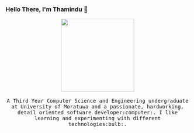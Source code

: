 ### Hello There, I'm Thamindu 👋

<!--
**ThaminduR/ThaminduR** is a ✨ _special_ ✨ repository because its `README.md` (this file) appears on your GitHub profile.

Here are some ideas to get you started:

- 🔭 I’m currently working on ...
- 🌱 I’m currently learning ...
- 👯 I’m looking to collaborate on ...
- 🤔 I’m looking for help with ...
- 💬 Ask me about ...

- 😄 Pronouns: ...
- ⚡ Fun fact: ...
-->

<p align="center">
  <img src="https://raw.githubusercontent.com/ThaminduR/ThaminduR/master/img/intro.gif" width=200>
  <br><br>
  <samp>
    A Third Year Computer Science and Engineering undergraduate at University of Moratuwa and a passionate, hardworking, detail oriented software developer:computer:. 
    I like learning and experimenting with different technologies:bulb:.
  </samp>
</p>
